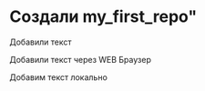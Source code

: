 # Создали my_first_repo" 

Добавили текст 

Добавили текст через WEB Браузер

Добавим текст локально 
